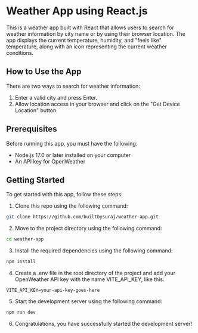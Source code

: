 # Weather App using React.js

This is a weather app built with React that allows users to search for weather information by city name or by using their browser location. The app displays the current temperature, humidity, and "feels like" temperature, along with an icon representing the current weather conditions.

## How to Use the App

There are two ways to search for weather information:

1. Enter a valid city and press Enter.
2. Allow location access in your browser and click on the "Get Device Location" button.

## Prerequisites

Before running this app, you must have the following:

* Node.js 17.0 or later installed on your computer
* An API key for OpenWeather

## Getting Started

To get started with this app, follow these steps:

1. Clone this repo using the following command:

```bash
git clone https://github.com/builtbysuraj/weather-app.git
```

2. Move to the project directory using the following command:

```bash
cd weather-app
```

3. Install the required dependencies using the following command:

```bash
npm install
```

4. Create a .env file in the root directory of the project and add your OpenWeather API key with the name VITE_API_KEY, like this:

```
VITE_API_KEY=your-api-key-goes-here
```

5. Start the development server using the following command:
```bash
npm run dev
```

6. Congratulations, you have successfully started the development server!